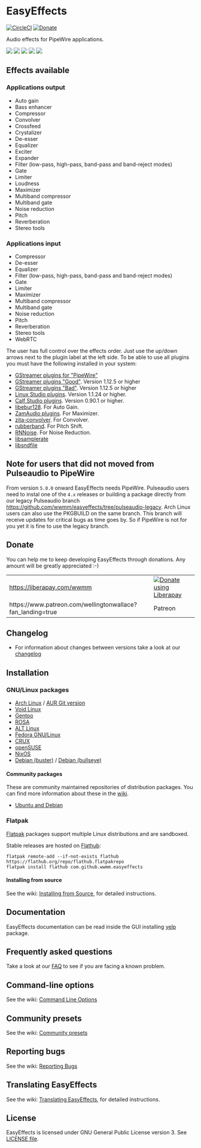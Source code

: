 # EasyEffects

[![CircleCI](https://circleci.com/gh/wwmm/easyeffects.svg?style=shield)](https://circleci.com/gh/wwmm/easyeffects)
[![Donate](https://liberapay.com/assets/widgets/donate.svg)](https://liberapay.com/wwmm/donate)

Audio effects for PipeWire applications.

![](images/easyeffects.png)
![](images/equalizer1.png)
![](images/equalizer2.png)
![](images/convolver.png)
![](images/test_signals.png)

## Effects available

### Applications output

- Auto gain
- Bass enhancer
- Compressor
- Convolver
- Crossfeed
- Crystalizer
- De-esser
- Equalizer
- Exciter
- Expander
- Filter (low-pass, high-pass, band-pass and band-reject modes)
- Gate
- Limiter
- Loudness
- Maximizer
- Multiband compressor
- Multiband gate
- Noise reduction
- Pitch
- Reverberation
- Stereo tools

### Applications input

- Compressor
- De-esser
- Equalizer
- Filter (low-pass, high-pass, band-pass and band-reject modes)
- Gate
- Limiter
- Maximizer
- Multiband compressor
- Multiband gate
- Noise reduction
- Pitch
- Reverberation
- Stereo tools
- WebRTC

The user has full control over the effects order. Just use the up/down arrows
next to the plugin label at the left side. To be able to use all plugins you
must have the following installed in your system:

- [GStreamer plugins for "PipeWire"](https://gitlab.freedesktop.org/pipewire/pipewire)
- [GStreamer plugins "Good"](https://github.com/GStreamer/gst-plugins-good). Version 1.12.5 or higher
- [GStreamer plugins "Bad"](https://github.com/GStreamer/gst-plugins-bad). Version 1.12.5 or higher
- [Linux Studio plugins](http://lsp-plug.in/?page=home). Version 1.1.24 or higher.
- [Calf Studio plugins](https://calf-studio-gear.org/). Version 0.90.1 or higher.
- [libebur128](https://github.com/jiixyj/libebur128). For Auto Gain.
- [ZamAudio plugins](http://www.zamaudio.com/). For Maximizer.
- [zita-convolver](https://kokkinizita.linuxaudio.org/linuxaudio/). For Convolver.
- [rubberband](https://www.breakfastquay.com/rubberband/). For Pitch Shift.
- [RNNoise](https://github.com/xiph/rnnoise). For Noise Reduction.
- [libsamplerate](http://www.mega-nerd.com/SRC/index.html)
- [libsndfile](http://www.mega-nerd.com/libsndfile/)

## Note for users that did not moved from Pulseaudio to PipeWire

From version `5.0.0` onward EasyEffects needs PipeWire. Pulseaudio users need to instal one of the `4.x` releases or
building a package directly from our legacy Pulseaudio branch https://github.com/wwmm/easyeffects/tree/pulseaudio-legacy.
Arch Linux users can also use the PKGBUILD on the same branch. This branch will receive updates for critical bugs as
time goes by. So if PipeWire is not for you yet it is fine to use the legacy branch.

## Donate

You can help me to keep developing EasyEffects through donations. Any amount will be greatly appreciated :-)

<table>
  <tr>
    <td><a href="https://liberapay.com/wwmm/">https://liberapay.com/wwmm</a></td>
    <td><a href="https://liberapay.com/wwmm/donate"><img alt="Donate using Liberapay" src="https://liberapay.com/assets/widgets/donate.svg"></a></td>
  </tr>
  <tr>
    <td>https://www.patreon.com/wellingtonwallace?fan_landing=true</td>
    <td>Patreon</td>
  </tr>
</table>

## Changelog

- For information about changes between versions take a look at our
  [changelog](https://github.com/wwmm/easyeffects/blob/master/CHANGELOG.md)

## Installation

### GNU/Linux packages

- [Arch Linux](https://www.archlinux.org/packages/community/x86_64/easyeffects/) / [AUR Git version](https://aur.archlinux.org/packages/easyeffects-git/)
- [Void Linux](https://github.com/void-linux/void-packages/blob/master/srcpkgs/easyeffects/template)
- [Gentoo](https://packages.gentoo.org/packages/media-sound/easyeffects)
- [ROSA](https://abf.io/import/easyeffects/)
- [ALT Linux](https://packages.altlinux.org/Sisyphus/srpms/easyeffects/)
- [Fedora GNU/Linux](https://apps.fedoraproject.org/packages/easyeffects)
- [CRUX](https://crux.nu/portdb/?a=search&q=easyeffects)
- [openSUSE](https://software.opensuse.org/package/easyeffects)
- [NixOS](https://search.nixos.org/packages?channel=unstable&show=easyeffects&query=easyeffects)
- [Debian (buster)](https://packages.debian.org/buster-backports/easyeffects) / [Debian (bullseye)](https://packages.debian.org/bullseye/easyeffects)

#### Community packages

These are community maintained repositories of distribution packages. You can
find more information about these in the
[wiki](https://github.com/wwmm/easyeffects/wiki/Package-Repositories#package-repositories).

- [Ubuntu and Debian](https://github.com/wwmm/easyeffects/wiki/Package-Repositories#debian--ubuntu)

### Flatpak

[Flatpak](https://flatpak.org/) packages support multiple Linux distributions and are sandboxed.

Stable releases are hosted on
[Flathub](https://flathub.org/apps/details/com.github.wwmm.easyeffects):

```
flatpak remote-add --if-not-exists flathub https://flathub.org/repo/flathub.flatpakrepo
flatpak install flathub com.github.wwmm.easyeffects
```

#### Installing from source

See the wiki: [Installing from Source](https://github.com/wwmm/easyeffects/wiki/Installation-from-Source), for detailed instructions.

## Documentation

EasyEffects documentation can be read inside the GUI installing
[yelp](https://gitlab.gnome.org/GNOME/yelp) package.

## Frequently asked questions

Take a look at our [FAQ](https://github.com/wwmm/easyeffects/wiki/FAQ) to see
if you are facing a known problem.

## Command-line options

See the wiki: [Command Line Options](https://github.com/wwmm/easyeffects/wiki/Command-Line-Options)

## Community presets

See the wiki: [Community presets](https://github.com/wwmm/easyeffects/wiki/Community-presets)

## Reporting bugs

See the wiki: [Reporting Bugs](https://github.com/wwmm/easyeffects/wiki/Reporting-bugs)

## Translating EasyEffects

See the wiki: [Translating EasyEffects](https://github.com/wwmm/easyeffects/wiki/Translating-EasyEffects), for detailed instructions.

## License

EasyEffects is licensed under GNU General Public License version 3. See [LICENSE file](https://github.com/wwmm/easyeffects/blob/master/LICENSE.md).
